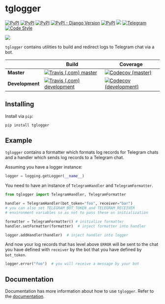 # tglogger

[![PyPI](https://img.shields.io/pypi/v/tglogger.svg?style=flat-square&logo=python&logoColor=white)][pypi_url] [![PyPI](https://img.shields.io/pypi/dm/tglogger.svg?style=flat-square&logo=python&logoColor=white)][pypi_url] [![PyPI](https://img.shields.io/pypi/pyversions/tglogger.svg?style=flat-square&logo=python&logoColor=white)][pypi_url] [![PyPI - Django Version](https://img.shields.io/pypi/djversions/tglogger.svg?style=flat-square)][pypi_url] [![PyPI](https://img.shields.io/pypi/l/tglogger.svg?style=flat-square)][pypi_url] [![](https://img.shields.io/readthedocs/tglogger.svg?style=flat-square)](https://tglogger.readthedocs.io/en/latest/) [![Telegram](https://img.shields.io/badge/telegram-%40erayerdin-%2332afed.svg?style=flat-square&logo=telegram&logoColor=white)](https://t.me/erayerdin) [![Code Style](https://img.shields.io/badge/style-black-000000.svg?style=flat-square)](https://github.com/ambv/black)

![](resources/recording.gif)

`tglogger` contains utilities to build and redirect logs to Telegram chat via a bot.

|                | Build                                                                                                                                                          | Coverage |
| --------------- | -------------------------------------------------------------------------------------------------------------------------------------------------------------- | -------------------------------------------------------------------------------------------------------------------------------- |
| **Master**      | [![Travis (.com) master](https://img.shields.io/travis/com/erayerdin/tglogger/master.svg?style=flat-square&logo=travis&logoColor=white)][travis_url]           | [![Codecov (master)](https://img.shields.io/codecov/c/github/erayerdin/tglogger/master.svg?style=flat-square)][covecov_url] |
| **Development** | [![Travis (.com) development](https://img.shields.io/travis/com/erayerdin/tglogger/development.svg?style=flat-square&logo=travis&logoColor=white)][travis_url] | [![Codecov (development)](https://img.shields.io/codecov/c/github/erayerdin/tglogger/master.svg?style=flat-square)][covecov_url] |

## Installing

Install via `pip`:

```bash
pip install tglogger
```

## Example

`tglogger` contains a formatter which formats log records for Telegram chats and a handler which sends log records to a Telegram chat.

Assuming you have a logger instance:

```python
logger = logging.getLogger(__name__)
```

You need to have an instance of `TelegramHandler` and `TelegramFormatter`.

```python
from tglogger import TelegramHandler, TelegramFormatter

handler = TelegramHandler(bot_token="foo", receiver="bar")
# you can also set TELEGRAM_BOT_TOKEN and TELEGRAM_RECEIVER
# environment variables so as not to pass these on initialization

formatter = TelegramFormatter() # initialize formatter
handler.setFormatter(formatter)  # inject formatter into handler

logger.addHandler(handler)  # inject handler into logger
```

And now your log records that has level above `ERROR` will be sent to the chat you have defined with `receiver` by the bot that you have defined by `bot_token`.

```python
logger.error("foo")  # you will receive a message by your bot
```

## Documentation

Documentation has more information about how to use `tglogger`. Refer to the [documentation](https://tglogger.readthedocs.io/en/latest/).

[covecov_url]: https://codecov.io/gh/erayerdin/tglogger
[pypi_url]: https://pypi.org/project/tglogger/
[travis_url]: https://travis-ci.com/erayerdin/tglogger
